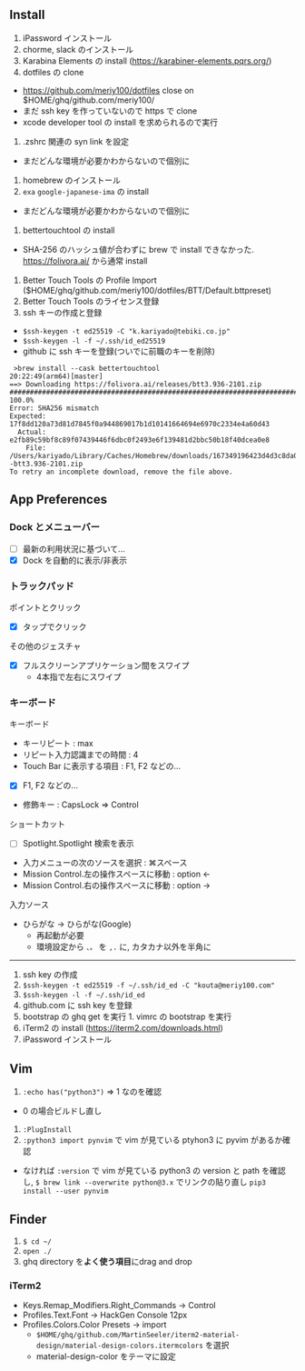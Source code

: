 ## Install
1. iPassword インストール
1. chorme, slack のインストール 
1. Karabina Elements の install (https://karabiner-elements.pqrs.org/)
1. dotfiles の clone 
  - https://github.com/meriy100/dotfiles close on $HOME/ghq/github.com/meriy100/
  - まだ ssh key を作っていないので https で clone
  - xcode developer tool の install を求められるので実行
1. .zshrc 関連の syn link を設定
  - まだどんな環境が必要かわからないので個別に 
1. homebrew のインストール
1. `exa` `google-japanese-ima` の install
  - まだどんな環境が必要かわからないので個別に 
1. bettertouchtool の install
  - SHA-256 のハッシュ値が合わずに brew で install できなかった. https://folivora.ai/ から通常 install 
1. Better Touch Tools の Profile Import ($HOME/ghq/github.com/meriy100/dotfiles/BTT/Default.bttpreset)
1. Better Touch Tools のライセンス登録
1. ssh キーの作成と登録
  - `$ssh-keygen -t ed25519 -C "k.kariyado@tebiki.co.jp"`
  - `$ssh-keygen -l -f ~/.ssh/id_ed25519`
  - github に ssh キーを登録(ついでに前職のキーを削除)

```
 >brew install --cask bettertouchtool                                                                                                                                                                                                                 20:22:49(arm64)[master]
==> Downloading https://folivora.ai/releases/btt3.936-2101.zip
######################################################################## 100.0%
Error: SHA256 mismatch
Expected: 17f8dd120a73d81d7845f0a944869017b1d10141664694e6970c2334e4a60d43
  Actual: e2fb89c59bf8c89f07439446f6dbc0f2493e6f139481d2bbc50b18f40dcea0e8
    File: /Users/kariyado/Library/Caches/Homebrew/downloads/167349196423d4d3c8da03ae7891a4b486a4d3f037d4b370cd5f33551eabe2a2--btt3.936-2101.zip
To retry an incomplete download, remove the file above.
```

## App Preferences


### Dock とメニューバー

- [ ] 最新の利用状況に基づいて...
- [x] Dock を自動的に表示/非表示

### トラックパッド

ポイントとクリック
- [x] タップでクリック

その他のジェスチャ
- [x] フルスクリーンアプリケーション間をスワイプ
  - 4本指で左右にスワイプ

### キーボード

キーボード

- キーリピート : max
- リピート入力認識までの時間 : 4
- Touch Bar に表示する項目 : F1, F2 などの...
- [x] F1, F2 などの...
- 修飾キー : CapsLock => Control

ショートカット
- [ ] Spotlight.Spotlight 検索を表示
- 入力メニューの次のソースを選択 : ⌘スペース
- Mission Control.左の操作スペースに移動 : option <-
- Mission Control.右の操作スペースに移動 : option ->

入力ソース
- ひらがな -> ひらがな(Google)
  - 再起動が必要
  - 環境設定から `、。` を `,.` に, カタカナ以外を半角に


---


1. ssh key の作成
  1. `$ssh-keygen -t ed25519 -f ~/.ssh/id_ed -C "kouta@meriy100.com"`
  1. `$ssh-keygen -l -f ~/.ssh/id_ed`
  1. github.com に ssh key を登録
1. bootstrap の ghq get を実行 1. vimrc の bootstrap を実行
1. iTerm2 の install (https://iterm2.com/downloads.html)
1. iPassword インストール

## Vim

1. `:echo has("python3")` => 1 なのを確認
  - 0 の場合ビルドし直し
1. `:PlugInstall`
1. `:python3 import pynvim` で vim が見ている ptyhon3 に pyvim があるか確認
  - なければ `:version` で vim が見ている python3 の version と path を確認し, `$ brew link --overwrite python@3.x` でリンクの貼り直し `pip3 install --user pynvim`

## Finder
1. `$ cd ~/`
1. `open ./`
1. ghq directory を**よく使う項目**にdrag and drop

### iTerm2

- Keys.Remap_Modifiers.Right_Commands -> Control
- Profiles.Text.Font -> HackGen Console 12px
- Profiles.Colors.Color Presets -> import
  - `$HOME/ghq/github.com/MartinSeeler/iterm2-material-design/material-design-colors.itermcolors` を選択
  - material-design-color をテーマに設定
